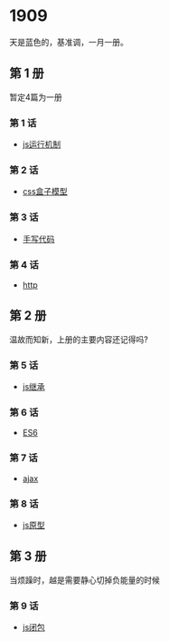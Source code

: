 # 1909
天是蓝色的，基准调，一月一册。

## 第 1 册
暂定4篇为一册

### 第 1 话

* [js运行机制](/base/js-run-origin.md)

### 第 2 话

* [css盒子模型](/base/css-box.md)

### 第 3 话

* [手写代码](/base/self-code.md)

### 第 4 话

* [http](/base/http.md)

## 第 2 册
温故而知新，上册的主要内容还记得吗?

### 第 5 话

* [js继承](/base/extends.md)

### 第 6 话

* [ES6](/base/es6.md)

### 第 7 话

* [ajax](/base/ajax.md)

### 第 8 话

* [js原型](/base/prototype.md)

## 第 3 册
当烦躁时，越是需要静心切掉负能量的时候

### 第 9 话

* [js闭包](/base/closure.md)




